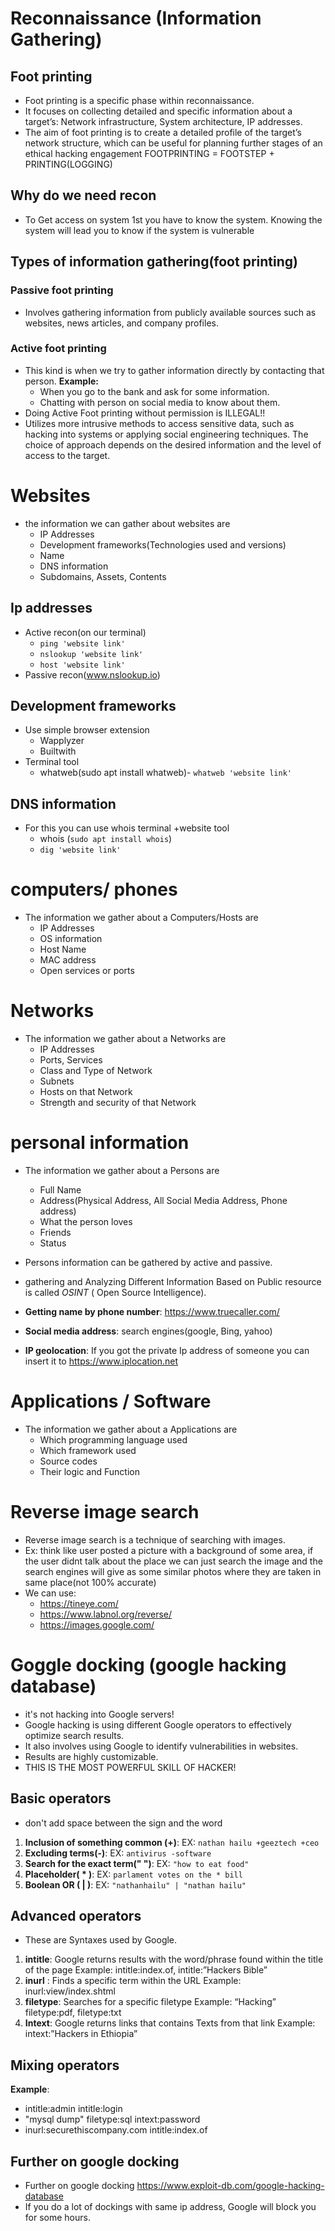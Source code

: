 # Reconnaissance (Information Gathering)

## Foot printing
- Foot printing is a specific phase within reconnaissance.
- It focuses on collecting detailed and specific information about a target’s: Network infrastructure, System architecture, IP addresses.
- The aim of foot printing is to create a detailed profile of the target’s network structure, which can be useful for planning further stages of an ethical hacking engagement
FOOTPRINTING = FOOTSTEP + PRINTING(LOGGING)

## Why do we need recon
- To Get access on system 1st you have to know the system. Knowing the system will lead you to know if the system is vulnerable

## Types of information gathering(foot printing)

### Passive foot printing
- Involves gathering information from publicly available sources such as websites, news articles, and company profiles.
### Active foot printing
- This kind is when we try to gather information directly by contacting that person.
**Example:**
    - When you go to the bank and ask for some information.
    - Chatting with person on social media to know about them.
- Doing Active Foot printing without permission is ILLEGAL!! 
- Utilizes more intrusive methods to access sensitive data, such as hacking into systems or applying social engineering techniques. The choice of approach depends on the desired information and the level of access to the target.

# Websites
- the information we can gather about websites are
    - IP Addresses
    - Development frameworks(Technologies used and versions)
    - Name
    - DNS information
    - Subdomains, Assets, Contents
## Ip addresses
- Active recon(on our terminal)
    - `ping 'website link'`
    - `nslookup 'website link'`
    - `host 'website link'`
- Passive recon(www.nslookup.io)
## Development frameworks
- Use simple browser extension 
    - Wapplyzer
    - Builtwith
- Terminal tool
    - whatweb(sudo apt install whatweb)- `whatweb 'website link'`
## DNS information
- For this you can use whois terminal +website tool
    - whois (`sudo apt install whois`)
    - `dig 'website link'`

# computers/ phones
- The information we gather about a Computers/Hosts are
    - IP Addresses
    - OS information
    - Host Name
    - MAC address
    - Open services or ports

# Networks
- The information we gather about a Networks are
    - IP Addresses
    - Ports, Services
    - Class and Type of Network
    - Subnets 
    - Hosts on that Network
    - Strength and security of that Network
# personal information
- The information we gather about a Persons are
    - Full Name
    - Address(Physical Address, All Social Media Address, Phone address)
    - What the person loves
    - Friends
    - Status
- Persons information can be gathered by active and passive.
- gathering and Analyzing Different Information Based on Public resource is called *OSINT* ( Open Source Intelligence).

- **Getting name by phone number**: https://www.truecaller.com/
- **Social media address**: search engines(google, Bing, yahoo)
- **IP geolocation**: If you got the private Ip address of someone you can insert it to https://www.iplocation.net 
# Applications / Software
- The information we gather about a Applications are
    - Which programming language used
    - Which framework used
    - Source codes
    - Their logic and Function
# Reverse image search
- Reverse image search is a technique of searching with images.
- Ex: think like user posted a picture with a background of some area, if the user didnt talk about the place we can just search the image and the search engines will give as some similar photos where they are taken in same place(not 100% accurate) 
- We can use:
    - https://tineye.com/
    - https://www.labnol.org/reverse/
    - https://images.google.com/ 

# Goggle docking (google hacking database)
- it's not hacking into Google servers!
- Google hacking is using different Google operators to effectively optimize search results.
- It also involves using Google to identify vulnerabilities in websites.
- Results are highly customizable.
- THIS IS THE MOST POWERFUL SKILL OF HACKER!
## Basic operators
- don't add space between the sign and the word
1. **Inclusion of something common (+)**: EX: `nathan hailu +geeztech +ceo`
2. **Excluding terms(-)**: EX: `antivirus -software`
3. **Search for the exact term(" ")**: EX: `"how to eat food"`
4. **Placeholder( * )**: EX: `parlament votes on the * bill`
5. **Boolean OR ( | )**: EX: `"nathanhailu" | "nathan hailu"`
## Advanced operators
- These are Syntaxes used by Google.	
1. **intitle**: Google returns results with the word/phrase found within the title of the page
Example: intitle:index.of, intitle:”Hackers Bible”
2. **inurl** : Finds a specific term within the URL
Example: inurl:view/index.shtml
3. **filetype**: Searches for a specific filetype
Example: “Hacking” filetype:pdf, filetype:txt
4. **Intext**: Google returns links that contains Texts from that link
Example: intext:”Hackers in Ethiopia”
## Mixing operators
**Example**:
- intitle:admin intitle:login
- "mysql dump" filetype:sql intext:password
- inurl:securethiscompany.com intitle:index.of
## Further on google docking
- Further on google docking
https://www.exploit-db.com/google-hacking-database 
- If you do a lot of dockings with same ip address, Google will block you for some hours.
